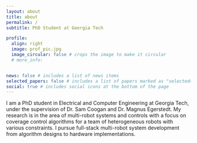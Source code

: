 ```yaml
---
layout: about
title: about
permalink: /
subtitle: PhD Student at Georgia Tech

profile:
  align: right
  image: prof_pic.jpg
  image_circular: false # crops the image to make it circular
  # more_info:


news: false # includes a list of news items
selected_papers: false # includes a list of papers marked as "selected={true}"
social: true # includes social icons at the bottom of the page
---
```


I am a PhD student in Electrical and Computer Engineering at Georgia Tech, under the supervision of Dr. Sam Coogan and Dr. Magnus Egerstedt. My research is in the area of multi-robot systems and controls with a focus on coverage control algorithms for a team of heterogeneous robots with various constraints. I pursue full-stack multi-robot system development from algorithm designs to hardware implementations.

<!-- - Put your address / P.O. box / other info right below your picture. You can also disable any of these elements by editing `profile` property of the YAML header of your `_pages/about.md`. Edit `_bibliography/papers.bib` and Jekyll will render your [publications page](/al-folio/publications/) automatically.

- Link to your social media connections, too. This theme is set up to use [Font Awesome icons](https://fontawesome.com/) and [Academicons](https://jpswalsh.github.io/academicons/), like the ones below. Add your Facebook, Twitter, LinkedIn, Google Scholar, or just disable all of them. -->
